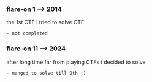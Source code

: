 ### flare-on 1 --> 2014
the 1st CTF i tried to solve CTF

    - not completed

### flare-on 11 --> 2024  
after long time far from playing CTFs i decided to solve 

    - manged to solve till 9th :)
